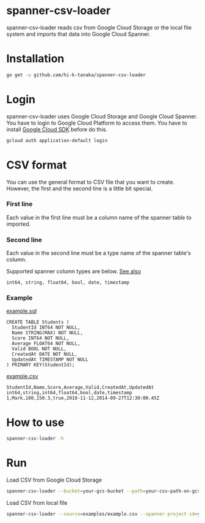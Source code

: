 # spanner-csv-loader

spanner-csv-loader reads csv from Google Cloud Storage or the local file system and imports that data into Google Cloud Spanner.

# Installation
```sh
go get -u github.com/hi-k-tanaka/spanner-csv-loader
```

# Login
spanner-csv-loader uses Google Cloud Storage and Google Cloud Spanner. You have to login to Google Cloud Platform to access them.
You have to install [Google Cloud SDK](https://cloud.google.com/sdk/install) before do this.

```sh
gcloud auth application-default login
```

# CSV format
You can use the general format to CSV file that you want to create. However, the first and the second line is a little bit special. 

### First line
Each value in the first line must be a column name of the spanner table to imported.

### Second line
Each value in the second line must be a type name of the spanner table's column.

Supported spanner column types are below. [See also](https://cloud.google.com/spanner/docs/data-definition-language#data_types)
```
int64, string, float64, bool, date, timestamp
```

### Example
[example.sql](https://github.com/hi-k-tanaka/spanner-csv-loader/blob/master/examples/example.sql)
```
CREATE TABLE Students (
  StudentId INT64 NOT NULL,
  Name STRING(MAX) NOT NULL,
  Score INT64 NOT NULL,
  Average FLOAT64 NOT NULL,
  Valid BOOL NOT NULL,
  CreatedAt DATE NOT NULL,
  UpdatedAt TIMESTAMP NOT NULL
) PRIMARY KEY(StudentId);
```


[example.csv](https://github.com/hi-k-tanaka/spanner-csv-loader/blob/master/examples/example.csv)
```
StudentId,Name,Score,Average,Valid,CreatedAt,UpdatedAt
int64,string,int64,float64,bool,date,timestamp
1,Mark,180,150.3,true,2018-11-12,2014-09-27T12:30:00.45Z
```

# How to use
```sh
spanner-csv-loader -h
```

# Run
Load CSV from Google Cloud Storage
```sh
spanner-csv-loader --bucket=your-gcs-bucket --path=your-csv-path-on-gcs --spanner-project-id=your-gcp-project --spanner-instance-id=your-spanner-instance --spanner-database-id=your-spanner-database --spanner-table=your-spanner-table
```

Load CSV from local file
```sh
spanner-csv-loader --source=examples/example.csv --spanner-project-id=your-gcp-project --spanner-instance-id=your-spanner-instance --spanner-database-id=your-spanner-database --spanner-table=your-spanner-table
```
